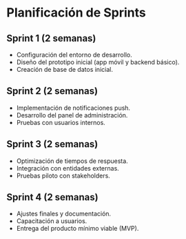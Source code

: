 # Planificación de Sprints

## Sprint 1 (2 semanas)
- Configuración del entorno de desarrollo.
- Diseño del prototipo inicial (app móvil y backend básico).
- Creación de base de datos inicial.

## Sprint 2 (2 semanas)
- Implementación de notificaciones push.
- Desarrollo del panel de administración.
- Pruebas con usuarios internos.

## Sprint 3 (2 semanas)
- Optimización de tiempos de respuesta.
- Integración con entidades externas.
- Pruebas piloto con stakeholders.

## Sprint 4 (2 semanas)
- Ajustes finales y documentación.
- Capacitación a usuarios.
- Entrega del producto mínimo viable (MVP).
